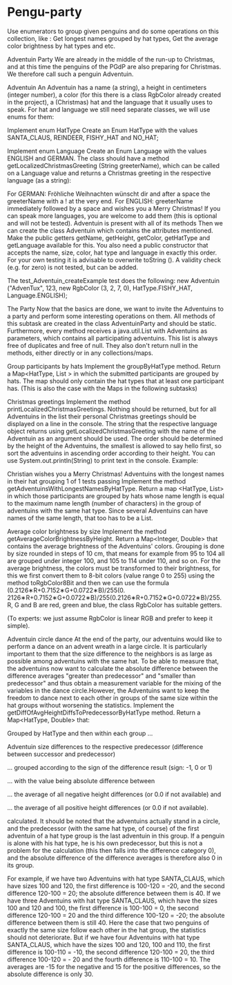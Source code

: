 # Pengu-party
Use enumerators to group given penguins and do some operations on this collection, like : 
Get longest names grouped by hat types,
Get the average color brightness by hat types 
and etc.


Adventuin Party
We are already in the middle of the run-up to Christmas, and at this time the penguins of the PGdP are also preparing for Christmas. We therefore call such a penguin Adventuin.

Adventuin
An Adventuin has a name (a string), a height in centimeters (integer number), a color (for this there is a class RgbColor already created in the project), a (Christmas) hat and the language that it usually uses to speak. For hat and language we still need separate classes, we will use enums for them:

 Implement enum HatType 
Create an Enum HatType with the values SANTA_CLAUS, REINDEER, FISHY_HAT and NO_HAT;

 Implement enum Language 
Create an Enum Language with the values ENGLISH and GERMAN. The class should have a method getLocalizedChristmasGreeting (String greeterName), which can be called on a Language value and returns a Christmas greeting in the respective language (as a string):

For GERMAN: Fröhliche Weihnachten wünscht dir and after a space the greeterName with a ! at the very end.
For ENGLISH: greeterName immediately followed by a space and wishes you a Merry Christmas!
If you can speak more languages, you are welcome to add them (this is optional and will not be tested).
 Adventuin is present with all of its methods 
Then we can create the class Adventuin which contains the attributes mentioned. Make the public getters getName, getHeight, getColor, getHatType and getLanguage available for this. You also need a public constructor that accepts the name, size, color, hat type and language in exactly this order. For your own testing it is advisable to overwrite toString (). A validity check (e.g. for zero) is not tested, but can be added.

The test_Adventuin_createExample test does the following:
new Adventuin ("AdvenTux", 123, new RgbColor (3, 2, 7, 0), HatType.FISHY_HAT, Language.ENGLISH);

The Party
Now that the basics are done, we want to invite the Adventuins to a party and perform some interesting operations on them. All methods of this subtask are created in the class AdventuinParty and should be static. Furthermore, every method receives a java.util.List with Adventuins as parameters, which contains all participating adventuins. This list is always free of duplicates and free of null. They also don't return null in the methods, either directly or in any collections/maps.

 Group participants by hats 
Implement the groupByHatType method. Return a Map<HatType, List <Adventuin>> in which the submitted participants are grouped by hats. The map should only contain the hat types that at least one participant has. (This is also the case with the Maps in the following subtasks)

 Christmas greetings 
Implement the method printLocalizedChristmasGreetings. Nothing should be returned, but for all Adventuins in the list their personal Christmas greetings should be displayed on a line in the console. The string that the respective language object returns using getLocalizedChristmasGreeting with the name of the Adventuin as an argument should be used. The order should be determined by the height of the Adventuins, the smallest is allowed to say hello first, so sort the adventuins in ascending order according to their height.
You can use System.out.println(String) to print text in the console.
Example:

Christian wishes you a Merry Christmas!
 Adventuins with the longest names in their hat grouping 1 of 1 tests passing
Implement the method getAdventuinsWithLongestNamesByHatType. Return a map <HatType, List<Adventuin>> in which those participants are grouped by hats whose name length is equal to the maximum name length (number of characters) in the group of adventuins with the same hat type. Since several Adventuins can have names of the same length, that too has to be a List.

 Average color brightness by size 
Implement the method getAverageColorBrightnessByHeight. Return a Map<Integer, Double> that contains the average brightness of the Adventuins' colors. Grouping is done by size rounded in steps of 10 cm, that means for example from 95 to 104 all are grouped under integer 100, and 105 to 114 under 110, and so on. For the average brightness, the colors must be transformed to their brightness, for this we first convert them to 8-bit colors (value range 0 to 255) using the method toRgbColor8Bit and then we can use the formula (0.2126∗R+0.7152∗G+0.0722∗B)/255(0. 2126∗R+0.7152∗G+0.0722∗B)/255(0.2126∗R+0.7152∗G+0.0722∗B)/255. R, G and B are red, green and blue, the class RgbColor has suitable getters.

(To experts: we just assume RgbColor is linear RGB and prefer to keep it simple).

 Adventuin circle dance 
At the end of the party, our adventuins would like to perform a dance on an advent wreath in a large circle. It is particularly important to them that the size difference to the neighbors is as large as possible among adventuins with the same hat. To be able to measure that, the adventuins now want to calculate the absolute difference between the difference averages "greater than predecessor" and "smaller than predecessor" and thus obtain a measurement variable for the mixing of the variables in the dance circle.However, the Adventuins want to keep the freedom to dance next to each other in groups of the same size within the hat groups without worsening the statistics. Implement the getDiffOfAvgHeightDiffsToPredecessorByHatType method. Return a Map<HatType, Double> that:

Grouped by HatType and then within each group …

Adventuin size differences to the respective predecessor (difference between successor and predecessor)

… grouped according to the sign of the difference result (sign: -1, 0 or 1)

… with the value being absolute difference between

… the average of all negative height differences (or 0.0 if not available) and

… the average of all positive height differences (or 0.0 if not available).

calculated. It should be noted that the adventuins actually stand in a circle, and the predecessor (with the same hat type, of course) of the first adventuin of a hat type group is the last adventuin in this group. If a penguin is alone with his hat type, he is his own predecessor, but this is not a problem for the calculation (this then falls into the difference category 0), and the absolute difference of the difference averages is therefore also 0 in its group.

For example, if we have two Adventuins with hat type SANTA_CLAUS, which have sizes 100 and 120, the first difference is 100-120 = -20, and the second difference 120-100 = 20; the absolute difference between them is 40.
If we have three Adventuins with hat type SANTA_CLAUS, which have the sizes 100 and 120 and 100, the first difference is 100-100 = 0, the second difference 120-100 = 20 and the third difference 100-120 = -20; the absolute difference between them is still 40. Here the case that two penguins of exactly the same size follow each other in the hat group, the statistics should not deteriorate.
But if we have four Adventuins with hat type SANTA_CLAUS, which have the sizes 100 and 120, 100 and 110, the first difference is 100-110 = -10, the second difference 120-100 = 20, the third difference 100-120 = - 20 and the fourth difference is 110-100 = 10. The averages are -15 for the negative and 15 for the positive differences, so the absolute difference is only 30.
